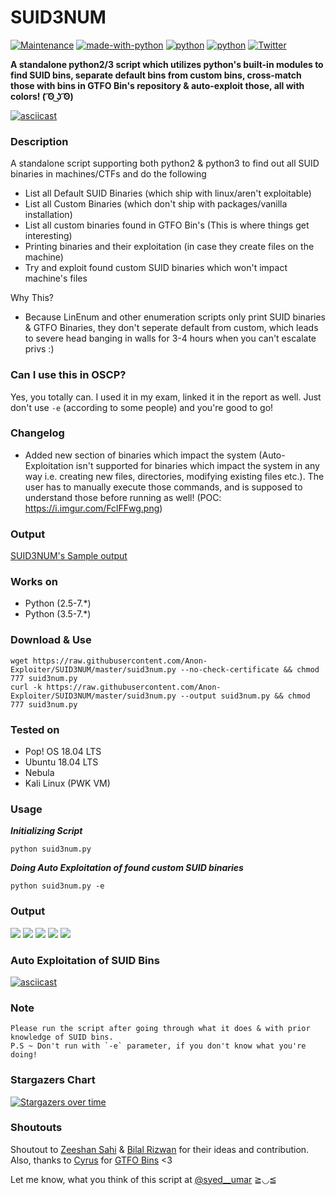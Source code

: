 # SUID3NUM

[![Maintenance](https://img.shields.io/badge/Maintained%3F-yes-green.svg)](https://GitHub.com/Naereen/StrapDown.js/graphs/commit-activity)
[![made-with-python](https://img.shields.io/badge/Made%20with-Python-1f425f.svg)](https://www.python.org/)
[![python](https://img.shields.io/badge/python-2-blue.svg)](https://www.python.org/downloads/)
[![python](https://img.shields.io/badge/python-3-blue.svg)](https://www.python.org/downloads/)
[![Twitter](https://img.shields.io/twitter/url/https/twitter.com/cloudposse.svg?style=social&label=%40syed_umar)](https://twitter.com/syed__umar)


**A standalone python2/3 script which utilizes python's built-in modules to find SUID bins, separate default bins from custom bins, cross-match those with bins in GTFO Bin's repository & auto-exploit those, all with colors! ( ͡ʘ ͜ʖ ͡ʘ)**

[![asciicast](https://asciinema.org/a/343568.svg)](https://asciinema.org/a/343568)

### Description
A standalone script supporting both python2 & python3 to find out all SUID binaries in machines/CTFs and do the following
- List all Default SUID Binaries (which ship with linux/aren't exploitable)
- List all Custom Binaries (which don't ship with packages/vanilla installation)
- List all custom binaries found in GTFO Bin's (This is where things get interesting)
- Printing binaries and their exploitation (in case they create files on the machine)
- Try and exploit found custom SUID binaries which won't impact machine's files

Why This? 
- Because LinEnum and other enumeration scripts only print SUID binaries & GTFO Binaries, they don't seperate default from custom, which leads to severe head banging in walls for 3-4 hours when you can't escalate privs :) 

### Can I use this in OSCP?
Yes, you totally can. I used it in my exam, linked it in the report as well. Just don't use `-e` (according to some people) and you're good to go!

### Changelog
- Added new section of binaries which impact the system (Auto-Exploitation isn't supported for binaries which impact the system in any way i.e. creating new files, directories, modifying existing files etc.). The user has to manually execute those commands, and is supposed to understand those before running as well! (POC: 
https://i.imgur.com/FclFFwg.png)

### Output
<a href="https://github.com/Anon-Exploiter/SUID3NUM/blob/master/output.matlab" target="_blank">SUID3NUM's Sample output</a>

### Works on 

- Python (2.5-7.*)
- Python (3.5-7.*)

### Download & Use

	wget https://raw.githubusercontent.com/Anon-Exploiter/SUID3NUM/master/suid3num.py --no-check-certificate && chmod 777 suid3num.py
	curl -k https://raw.githubusercontent.com/Anon-Exploiter/SUID3NUM/master/suid3num.py --output suid3num.py && chmod 777 suid3num.py
	
### Tested on

- Pop! OS 18.04 LTS
- Ubuntu 18.04 LTS
- Nebula
- Kali Linux (PWK VM)
 
### Usage

***Initializing Script***

	python suid3num.py

***Doing Auto Exploitation of found custom SUID binaries***

	python suid3num.py -e

### Output

<img src="https://i.imgur.com/zaDb93l.png" />
<img src="https://i.imgur.com/XOqNsjq.png" />
<img src="https://i.imgur.com/2skqTXo.png" />
<img src="https://i.imgur.com/gBabtgR.png" />
<img src="https://i.imgur.com/GCLgIOO.png" />

### Auto Exploitation of SUID Bins

[![asciicast](https://asciinema.org/a/343572.svg)](https://asciinema.org/a/343572)

### Note 
<pre><code>Please run the script after going through what it does & with prior knowledge of SUID bins.
P.S ~ Don't run with `-e` parameter, if you don't know what you're doing!
</code></pre>

### Stargazers Chart
[![Stargazers over time](https://starchart.cc/Anon-Exploiter/SUID3NUM.svg)](https://starchart.cc/Anon-Exploiter/SUID3NUM)

### Shoutouts
Shoutout to [Zeeshan Sahi](https://www.linkedin.com/in/zeeshan-sahi-366238117/) & [Bilal Rizwan](https://github.com/th3-3inst3in) for their ideas and contribution. Also, thanks to [Cyrus](https://github.com/cyrus-and) for [GTFO Bins](https://gtfobins.github.io/) <3

Let me know, what you think of this script at [@syed__umar](https://twitter.com/@syed__umar) ≧◡≦
